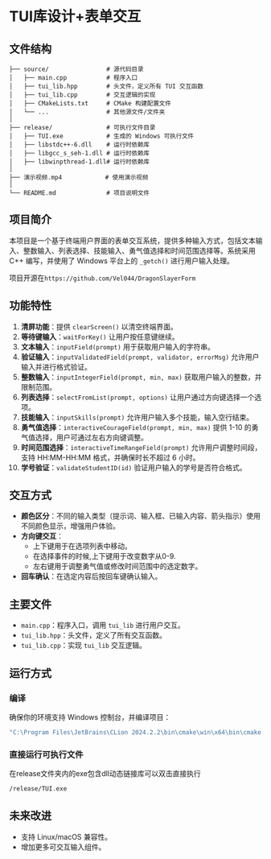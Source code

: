 # TUI库设计+表单交互

## 文件结构

```
├── source/                # 源代码目录
│   ├── main.cpp           # 程序入口
│   ├── tui_lib.hpp        # 头文件，定义所有 TUI 交互函数
│   ├── tui_lib.cpp        # 交互逻辑的实现
│   ├── CMakeLists.txt     # CMake 构建配置文件
│   └── ...                # 其他源文件/文件夹
│
├── release/               # 可执行文件目录
│   ├── TUI.exe            # 生成的 Windows 可执行文件
│   ├── libstdc++-6.dll    # 运行时依赖库
│   ├── libgcc_s_seh-1.dll # 运行时依赖库
│   ├── libwinpthread-1.dll# 运行时依赖库
│
├── 演示视频.mp4            # 使用演示视频
│
└── README.md              # 项目说明文件
```

## 项目简介

本项目是一个基于终端用户界面的表单交互系统，提供多种输入方式，包括文本输入、整数输入、列表选择、技能输入、勇气值选择和时间范围选择等。系统采用 C++ 编写，并使用了 Windows 平台上的 `_getch()` 进行用户输入处理。

项目开源在`https://github.com/Vel044/DragonSlayerForm`

## 功能特性
1. **清屏功能**：提供 `clearScreen()` 以清空终端界面。
2. **等待键输入**：`waitForKey()` 让用户按任意键继续。
3. **文本输入**：`inputField(prompt)` 用于获取用户输入的字符串。
4. **验证输入**：`inputValidatedField(prompt, validator, errorMsg)` 允许用户输入并进行格式验证。
5. **整数输入**：`inputIntegerField(prompt, min, max)` 获取用户输入的整数，并限制范围。
6. **列表选择**：`selectFromList(prompt, options)` 让用户通过方向键选择一个选项。
7. **技能输入**：`inputSkills(prompt)` 允许用户输入多个技能，输入空行结束。
8. **勇气值选择**：`interactiveCourageField(prompt, min, max)` 提供 1-10 的勇气值选择，用户可通过左右方向键调整。
9. **时间范围选择**：`interactiveTimeRangeField(prompt)` 允许用户调整时间段，支持 HH:MM-HH:MM 格式，并确保时长不超过 6 小时。
10. **学号验证**：`validateStudentID(id)` 验证用户输入的学号是否符合格式。

## 交互方式
- **颜色区分**：不同的输入类型（提示词、输入框、已输入内容、箭头指示）使用不同颜色显示，增强用户体验。
- **方向键交互**：
    - 上下键用于在选项列表中移动。
    - 在选择事件的时候,上下键用于改变数字从0-9.
    - 左右键用于调整勇气值或修改时间范围中的选定数字。
- **回车确认**：在选定内容后按回车键确认输入。

## 主要文件
- `main.cpp`：程序入口，调用 `tui_lib` 进行用户交互。
- `tui_lib.hpp`：头文件，定义了所有交互函数。
- `tui_lib.cpp`：实现 `tui_lib` 交互逻辑。

## 运行方式

### 编译

确保你的环境支持 Windows 控制台，并编译项目：
```sh
"C:\Program Files\JetBrains\CLion 2024.2.2\bin\cmake\win\x64\bin\cmake.exe" --build D:\Tasks\C\TUI\cmake-build-debug --target TUI -j 18
```

### 直接运行可执行文件

在release文件夹内的exe包含dll动态链接库可以双击直接执行
```sh
/release/TUI.exe
```

## 未来改进
- 支持 Linux/macOS 兼容性。
- 增加更多可交互输入组件。

